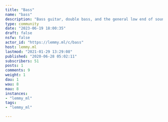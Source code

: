 ```yaml
---
title: "Bass" 
name: "bass"
description: "Bass guitar, double bass, and the general low end of sound"
type: community
date: "2023-06-19 18:00:35"
draft: false
nsfw: false
actor_id: "https://lemmy.ml/c/bass"
host: lemmy.ml
lastmod: "2021-01-29 13:29:08"
published: "2020-06-28 05:02:11"
subscribers: 51
posts: 1
comments: 9
weight: 1
dau: 1
wau: 8
mau: 8
instances:
- "lemmy_ml"
tags: 
- "lemmy_ml"

---
```

